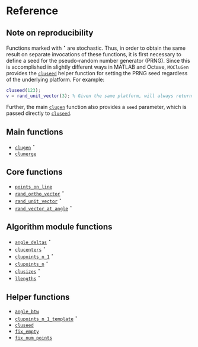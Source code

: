 # Reference

## Note on reproducibility

Functions marked with $^\star$ are stochastic. Thus, in order to obtain the same
result on separate invocations of these functions, it is first necessary to
define a seed for the pseudo-random number generator (PRNG). Since this is
accomplished in slightly different ways in MATLAB and Octave, `MOCluGen`
provides the [`cluseed`](cluseed) helper function for setting the PRNG seed
regardless of the underlying platform. For example:

```matlab
cluseed(123);
v = rand_unit_vector(3); % Given the same platform, will always return the same vector
```

Further, the main [`clugen`](clugen) function also provides a `seed` parameter,
which is passed directly to [`cluseed`](cluseed).

## Main functions

* [`clugen`](clugen) $^\star$
* [`clumerge`](clumerge)

## Core functions

* [`points_on_line`](points_on_line)
* [`rand_ortho_vector`](rand_ortho_vector)  $^\star$
* [`rand_unit_vector`](rand_unit_vector)  $^\star$
* [`rand_vector_at_angle`](rand_vector_at_angle)  $^\star$

## Algorithm module functions

* [`angle_deltas`](angle_deltas) $^\star$
* [`clucenters`](clucenters) $^\star$
* [`clupoints_n_1`](clupoints_n_1) $^\star$
* [`clupoints_n`](clupoints_n) $^\star$
* [`clusizes`](clusizes) $^\star$
* [`llengths`](llengths) $^\star$

## Helper functions

* [`angle_btw`](angle_btw)
* [`clupoints_n_1_template`](clupoints_n_1_template) $^\star$
* [`cluseed`](cluseed)
* [`fix_empty`](fix_empty)
* [`fix_num_points`](fix_num_points)
